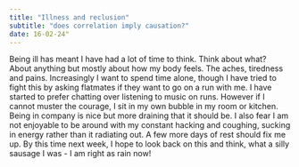 ```yaml
---
title: "Illness and reclusion"
subtitle: "does correlation imply causation?"
date: 16-02-24"
---
```


Being ill has meant I have had a lot of time to think. Think about what? About anything but mostly about how my body feels. The aches, tiredness and pains. Increasingly I want to spend time alone, though I have tried to fight this by asking flatmates if they want to go on a run with me. I have started to prefer chatting over listening to music on runs. However if I cannot muster the courage, I sit in my own bubble in my room or kitchen. Being in company is nice but more draining that it should be. I also fear I am not enjoyable to be around with my constant hacking and coughing, sucking in energy rather than it radiating out. A few more days of rest should fix me up. By this time next week, I hope to look back on this and think, what a silly sausage I was - I am right as rain now!